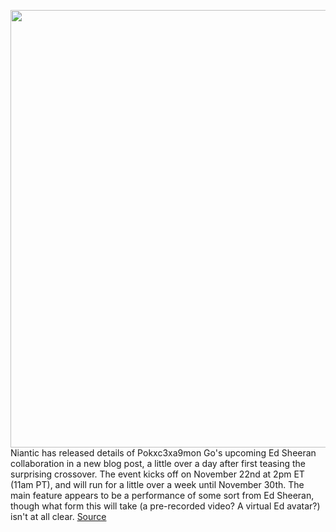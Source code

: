 <img src='https://cdn.vox-cdn.com/thumbor/XQRH124kN-9K6B2sIK3UMU27LIE=/0x0:767x511/1200x800/filters:focal(323x195:445x317)/cdn.vox-cdn.com/uploads/chorus_image/image/70158625/unnamed.0.png' width='700px' /><br/>
Niantic has released details of Pokxc3xa9mon Go's upcoming Ed Sheeran collaboration in a new blog post, a little over a day after first teasing the surprising crossover. The event kicks off on November 22nd at 2pm ET (11am PT), and will run for a little over a week until November 30th. The main feature appears to be a performance of some sort from Ed Sheeran, though what form this will take (a pre-recorded video? A virtual Ed avatar?) isn't at all clear.
<a href='https://www.theverge.com/2021/11/18/22788917/pokemon-go-ed-sheeran-shape-of-mew-dates-times-features-squirtle-with-sunglasses'> Source <a/>